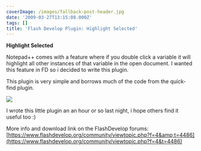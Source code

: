 ```yaml
---
coverImage: /images/fallback-post-header.jpg
date: '2009-03-27T13:15:08.000Z'
tags: []
title: 'Flash Develop Plugin: Highlight Selected'
---
```


**Highlight Selected**

Notepad++ comes with a feature where if you double click a variable it will highlight all other instances of that variable in the open document. I wanted this feature in FD so i decided to write this plugin.

<!-- more -->

This plugin is very simple and borrows much of the code from the quick-find plugin.

![](/posts/highlightselectionscreen01.png)

I wrote this little plugin an an hour or so last night, i hope others find it useful too :)

More info and download link on the FlashDevelop forums: [https://www.flashdevelop.org/community/viewtopic.php?f=4&amp;t=4486](https://www.flashdevelop.org/community/viewtopic.php?f=4&t=4486)

